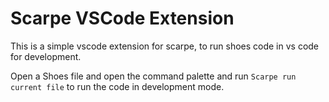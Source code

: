 # Scarpe VSCode Extension

This is a simple vscode extension for scarpe, to run shoes code in vs code for development.

Open a Shoes file and open the command palette and run `Scarpe run current file` to run the code in development mode.


